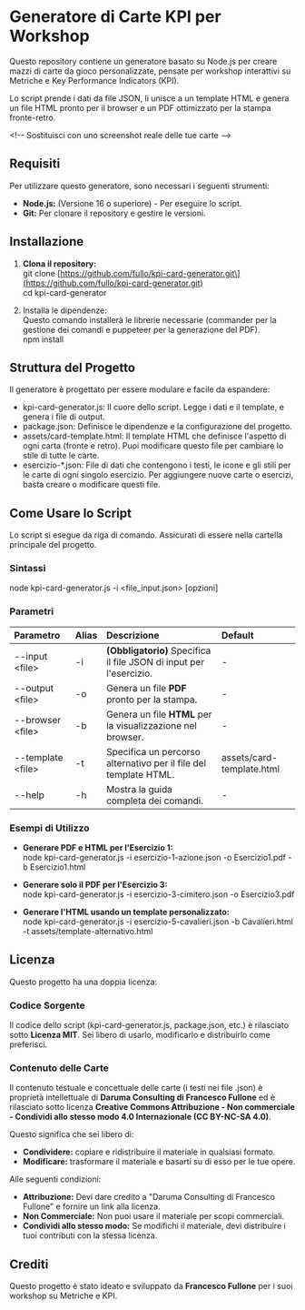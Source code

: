 # **Generatore di Carte KPI per Workshop**

Questo repository contiene un generatore basato su Node.js per creare mazzi di carte da gioco personalizzate, pensate per workshop interattivi su Metriche e Key Performance Indicators (KPI).

Lo script prende i dati da file JSON, li unisce a un template HTML e genera un file HTML pronto per il browser e un PDF ottimizzato per la stampa fronte-retro.

\<\!-- Sostituisci con uno screenshot reale delle tue carte \--\>

## **Requisiti**

Per utilizzare questo generatore, sono necessari i seguenti strumenti:

* **Node.js:** (Versione 16 o superiore) \- Per eseguire lo script.  
* **Git:** Per clonare il repository e gestire le versioni.

## **Installazione**

1. **Clona il repository:**  
   git clone \[https://github.com/fullo/kpi-card-generator.git\](https://github.com/fullo/kpi-card-generator.git)  
   cd kpi-card-generator

2. Installa le dipendenze:  
   Questo comando installerà le librerie necessarie (commander per la gestione dei comandi e puppeteer per la generazione del PDF).  
   npm install

## **Struttura del Progetto**

Il generatore è progettato per essere modulare e facile da espandere:

* kpi-card-generator.js: Il cuore dello script. Legge i dati e il template, e genera i file di output.  
* package.json: Definisce le dipendenze e la configurazione del progetto.  
* assets/card-template.html: Il template HTML che definisce l'aspetto di ogni carta (fronte e retro). Puoi modificare questo file per cambiare lo stile di tutte le carte.  
* esercizio-\*.json: File di dati che contengono i testi, le icone e gli stili per le carte di ogni singolo esercizio. Per aggiungere nuove carte o esercizi, basta creare o modificare questi file.

## **Come Usare lo Script**

Lo script si esegue da riga di comando. Assicurati di essere nella cartella principale del progetto.

### **Sintassi**

node kpi-card-generator.js \-i \<file\_input.json\> \[opzioni\]

### **Parametri**

| Parametro | Alias | Descrizione | Default |
| :---- | :---- | :---- | :---- |
| \--input \<file\> | \-i | **(Obbligatorio)** Specifica il file JSON di input per l'esercizio. | \- |
| \--output \<file\> | \-o | Genera un file **PDF** pronto per la stampa. | \- |
| \--browser \<file\> | \-b | Genera un file **HTML** per la visualizzazione nel browser. | \- |
| \--template \<file\> | \-t | Specifica un percorso alternativo per il file del template HTML. | assets/card-template.html |
| \--help | \-h | Mostra la guida completa dei comandi. | \- |

### **Esempi di Utilizzo**

* **Generare PDF e HTML per l'Esercizio 1:**  
  node kpi-card-generator.js \-i esercizio-1-azione.json \-o Esercizio1.pdf \-b Esercizio1.html

* **Generare solo il PDF per l'Esercizio 3:**  
  node kpi-card-generator.js \-i esercizio-3-cimitero.json \-o Esercizio3.pdf

* **Generare l'HTML usando un template personalizzato:**  
  node kpi-card-generator.js \-i esercizio-5-cavalieri.json \-b Cavalieri.html \-t assets/template-alternativo.html

## **Licenza**

Questo progetto ha una doppia licenza:

### **Codice Sorgente**

Il codice dello script (kpi-card-generator.js, package.json, etc.) è rilasciato sotto **Licenza MIT**. Sei libero di usarlo, modificarlo e distribuirlo come preferisci.

### **Contenuto delle Carte**

Il contenuto testuale e concettuale delle carte (i testi nei file .json) è proprietà intellettuale di **Daruma Consulting di Francesco Fullone** ed è rilasciato sotto licenza **Creative Commons Attribuzione \- Non commerciale \- Condividi allo stesso modo 4.0 Internazionale (CC BY-NC-SA 4.0)**.

Questo significa che sei libero di:

* **Condividere:** copiare e ridistribuire il materiale in qualsiasi formato.  
* **Modificare:** trasformare il materiale e basarti su di esso per le tue opere.

Alle seguenti condizioni:

* **Attribuzione:** Devi dare credito a "Daruma Consulting di Francesco Fullone" e fornire un link alla licenza.  
* **Non Commerciale:** Non puoi usare il materiale per scopi commerciali.  
* **Condividi allo stesso modo:** Se modifichi il materiale, devi distribuire i tuoi contributi con la stessa licenza.

## **Crediti**

Questo progetto è stato ideato e sviluppato da **Francesco Fullone** per i suoi workshop su Metriche e KPI.
